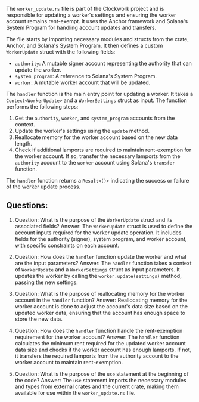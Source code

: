 
The `worker_update.rs` file is part of the Clockwork project and is responsible for updating a worker's settings and ensuring the worker account remains rent-exempt. It uses the Anchor framework and Solana's System Program for handling account updates and transfers.

The file starts by importing necessary modules and structs from the crate, Anchor, and Solana's System Program. It then defines a custom `WorkerUpdate` struct with the following fields:

- `authority`: A mutable signer account representing the authority that can update the worker.
- `system_program`: A reference to Solana's System Program.
- `worker`: A mutable worker account that will be updated.

The `handler` function is the main entry point for updating a worker. It takes a `Context<WorkerUpdate>` and a `WorkerSettings` struct as input. The function performs the following steps:

1. Get the `authority`, `worker`, and `system_program` accounts from the context.
2. Update the worker's settings using the `update` method.
3. Reallocate memory for the worker account based on the new data length.
4. Check if additional lamports are required to maintain rent-exemption for the worker account. If so, transfer the necessary lamports from the `authority` account to the `worker` account using Solana's `transfer` function.

The `handler` function returns a `Result<()>` indicating the success or failure of the worker update process.
## Questions: 
 1. Question: What is the purpose of the `WorkerUpdate` struct and its associated fields?
   Answer: The `WorkerUpdate` struct is used to define the account inputs required for the worker update operation. It includes fields for the authority (signer), system program, and worker account, with specific constraints on each account.

2. Question: How does the `handler` function update the worker and what are the input parameters?
   Answer: The `handler` function takes a context of `WorkerUpdate` and a `WorkerSettings` struct as input parameters. It updates the worker by calling the `worker.update(settings)` method, passing the new settings.

3. Question: What is the purpose of reallocating memory for the worker account in the `handler` function?
   Answer: Reallocating memory for the worker account is done to adjust the account's data size based on the updated worker data, ensuring that the account has enough space to store the new data.

4. Question: How does the `handler` function handle the rent-exemption requirement for the worker account?
   Answer: The `handler` function calculates the minimum rent required for the updated worker account data size and checks if the worker account has enough lamports. If not, it transfers the required lamports from the authority account to the worker account to maintain rent-exemption.

5. Question: What is the purpose of the `use` statement at the beginning of the code?
   Answer: The `use` statement imports the necessary modules and types from external crates and the current crate, making them available for use within the `worker_update.rs` file.
    